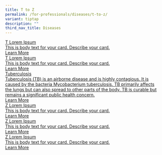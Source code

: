 ```yaml
---
title: T to Z
permalink: /for-professionals/diseases/t-to-z/
variant: tiptap
description: ""
third_nav_title: Diseases
---
```

<p></p>
<div class="isomer-card-grid"><a rel="noopener noreferrer nofollow" href="/page-under-construction/" class="isomer-card"><div class="isomer-card-body"><div class="isomer-card-title">T Lorem Ipsum</div><div class="isomer-card-description">This is body text for your card. Describe your card.</div><div class="isomer-card-link">Learn More</div></div></a>
<a rel="noopener noreferrer nofollow" href="/page-under-construction/" class="isomer-card">
<div class="isomer-card-body">
<div class="isomer-card-title">T Lorem Ipsum</div>
<div class="isomer-card-description">This is body text for your card. Describe your card.</div>
<div class="isomer-card-link">Learn More</div>
</div>
</a><a rel="noopener noreferrer nofollow" href="/for-professionals/diseases/t-to-z/tuberculosis/" class="isomer-card"><div class="isomer-card-body"><div class="isomer-card-title">Tuberculosis</div><div class="isomer-card-description">Tuberculosis (TB) is an airborne disease and is highly contagious. It is caused by the bacteria Mycobacterium tuberculosis. TB primarily affects the lungs but can also spread to other parts of the body. TB is curable but remains a significant public health concern.</div><div class="isomer-card-link">Learn More</div></div></a>
<a rel="noopener noreferrer nofollow" href="/page-under-construction/" class="isomer-card">
<div class="isomer-card-body">
<div class="isomer-card-title">Z Lorem Ipsum</div>
<div class="isomer-card-description">This is body text for your card. Describe your card.</div>
<div class="isomer-card-link">Learn More</div>
</div>
</a><a rel="noopener noreferrer nofollow" href="/page-under-construction/" class="isomer-card"><div class="isomer-card-body"><div class="isomer-card-title">Z Lorem Ipsum</div><div class="isomer-card-description">This is body text for your card. Describe your card.</div><div class="isomer-card-link">Learn More</div></div></a>
<a rel="noopener noreferrer nofollow" href="/page-under-construction/" class="isomer-card">
<div class="isomer-card-body">
<div class="isomer-card-title">Z Lorem Ipsum</div>
<div class="isomer-card-description">This is body text for your card. Describe your card.</div>
<div class="isomer-card-link">Learn More</div>
</div>
</a>
</div>
<p></p>